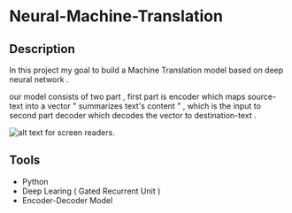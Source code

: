 # Neural-Machine-Translation

## Description
In this project my goal to build a Machine Translation model based on deep neural network .

our model consists of two part , first part is encoder which maps source-text into a vector " summarizes text's content " , which is the input to second part decoder which decodes the vector to destination-text .

![alt text for screen readers]("https://raw.githubusercontent.com/Hvass-Labs/TensorFlow-Tutorials/d5f33973570fe6ef9c78c8a38c7449a932c81010/images/21_machine_translation_flowchart.png" "Text to show on mouseover").


## Tools
* Python
* Deep Learing ( Gated Recurrent Unit )
* Encoder-Decoder Model



  


